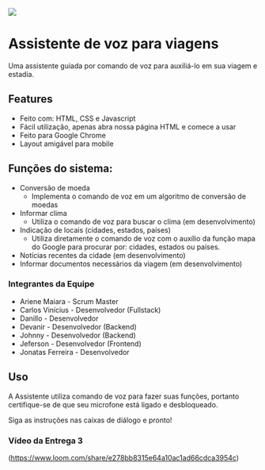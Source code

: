 ![](https://i.ibb.co/jMf6yxy/assistente5.png)

# Assistente de voz para viagens

Uma assistente guiada por comando de voz para auxiliá-lo em sua viagem e estadia.

## Features

- Feito com: HTML, CSS e Javascript
- Fácil utilização, apenas abra nossa página HTML e comece a usar
- Feito para Google Chrome
- Layout amigável para mobile

## Funções do sistema:

- Conversão de moeda
    - Implementa o comando de voz em um algoritmo de conversão de moedas
- Informar clima
    - Utiliza o comando de voz para buscar o clima (em desenvolvimento)
- Indicação de locais (cidades, estados, países)
    - Utiliza diretamente o comando de voz com o auxílio da função mapa do Google para procurar por: cidades, estados ou países.
- Notícias recentes da cidade (em desenvolvimento)
- Informar documentos necessários da viagem (em desenvolvimento)

### Integrantes da Equipe

- Ariene Maiara - Scrum Master
- Carlos Vinícius - Desenvolvedor (Fullstack)
- Danillo - Desenvolvedor
- Devanir - Desenvolvedor (Backend)
- Johnny - Desenvolvedor (Backend)
- Jeferson - Desenvolvedor (Frontend)
- Jonatas Ferreira - Desenvolvedor

## Uso

A Assistente utiliza comando de voz para fazer suas funções, portanto certifique-se de que seu microfone está ligado e desbloqueado.

Siga as instruções nas caixas de diálogo e pronto!

### Vídeo da Entrega 3

(https://www.loom.com/share/e278bb8315e64a10ac1ad66cdca3954c)
